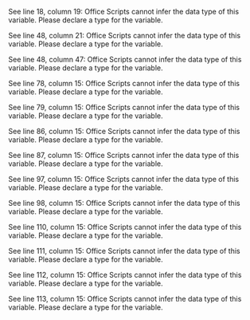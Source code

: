 See line 18, column 19: Office Scripts cannot infer the data type of this variable. Please declare a type for the variable.

See line 48, column 21: Office Scripts cannot infer the data type of this variable. Please declare a type for the variable.

See line 48, column 47: Office Scripts cannot infer the data type of this variable. Please declare a type for the variable.

See line 78, column 15: Office Scripts cannot infer the data type of this variable. Please declare a type for the variable.

See line 79, column 15: Office Scripts cannot infer the data type of this variable. Please declare a type for the variable.

See line 86, column 15: Office Scripts cannot infer the data type of this variable. Please declare a type for the variable.

See line 87, column 15: Office Scripts cannot infer the data type of this variable. Please declare a type for the variable.

See line 97, column 15: Office Scripts cannot infer the data type of this variable. Please declare a type for the variable.

See line 98, column 15: Office Scripts cannot infer the data type of this variable. Please declare a type for the variable.

See line 110, column 15: Office Scripts cannot infer the data type of this variable. Please declare a type for the variable.

See line 111, column 15: Office Scripts cannot infer the data type of this variable. Please declare a type for the variable.

See line 112, column 15: Office Scripts cannot infer the data type of this variable. Please declare a type for the variable.

See line 113, column 15: Office Scripts cannot infer the data type of this variable. Please declare a type for the variable.
